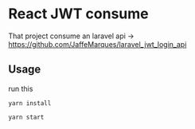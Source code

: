 # React JWT consume

That project consume an laravel api -> https://github.com/JaffeMarques/laravel_jwt_login_api

## Usage

run this

`yarn install`

`yarn start`


